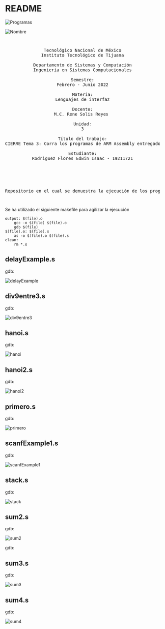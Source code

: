 # README

![Programas](imagen/ASSEMBLY.gif)

![Nombre](imagen/ISAAC.png)

<pre>
<p align=center>
Tecnológico Nacional de México
Instituto Tecnológico de Tijuana

Departamento de Sistemas y Computación
Ingeniería en Sistemas Computacionales

Semestre:
Febrero - Junio 2022

Materia:
Lenguajes de interfaz

Docente:
M.C. Rene Solis Reyes 

Unidad:
3

Título del trabajo:
CIERRE Tema 3: Corra los programas de ARM Assembly entregados a su revisión.

Estudiante:
Rodriguez Flores Edwin Isaac - 19211721
</p>
</pre>
<pre>
<p align=left> 

Repositorio en el cual se demuestra la ejecución de los programas ARM Assembly entregados a su revisión.</p>
</pre>

Se ha utilizado el siguiente makefile para agilizar la ejecución

```make
output: $(file).o
    gcc -o $(file) $(file).o
    gdb $(file)
$(file).o: $(file).s
    as -o $(file).o $(file).s
clean:
    rm *.o
```

## delayExample.s

gdb:

![delayExample](imagen/delayExample.png)

## div9entre3.s

gdb:

![div9entre3](imagen/div9entre3.png)

## hanoi.s

gdb:

![hanoi](imagen/hanoi.png)

## hanoi2.s

gdb:

![hanoi2](imagen/hanoi2.png)

## primero.s

gdb:

![primero](imagen/primero.png)

## scanfExample1.s

gdb:

![scanfExample1](imagen/scanfExample1.png)

## stack.s

gdb:

![stack](imagen/stack.png)

## sum2.s

gdb:

![sum2](imagen/sum2.png)

gdb:

## sum3.s

gdb:

![sum3](imagen/sum3.png)

## sum4.s

gdb:

![sum4](imagen/sum4.png)
